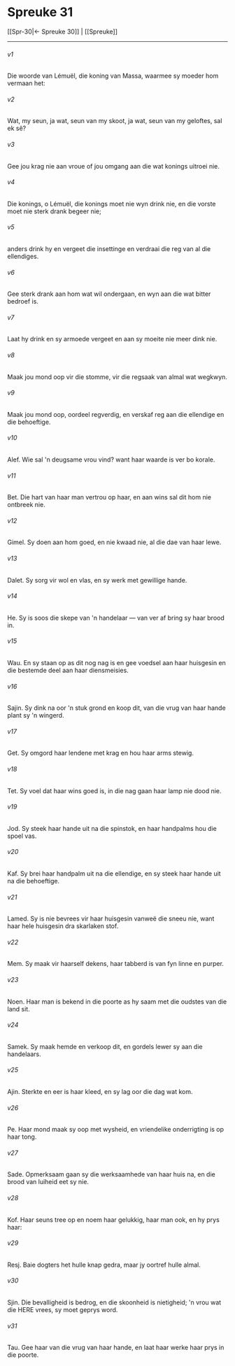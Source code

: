 # Spreuke 31

[[Spr-30|← Spreuke 30]] | [[Spreuke]]
***

###### v1
Die woorde van Lémuël, die koning van Massa, waarmee sy moeder hom vermaan het: 
###### v2
Wat, my seun, ja wat, seun van my skoot, ja wat, seun van my geloftes, sal ek sê? 
###### v3
Gee jou krag nie aan vroue of jou omgang aan die wat konings uitroei nie. 
###### v4
Die konings, o Lémuël, die konings moet nie wyn drink nie, en die vorste moet nie sterk drank begeer nie; 
###### v5
anders drink hy en vergeet die insettinge en verdraai die reg van al die ellendiges. 
###### v6
Gee sterk drank aan hom wat wil ondergaan, en wyn aan die wat bitter bedroef is. 
###### v7
Laat hy drink en sy armoede vergeet en aan sy moeite nie meer dink nie. 
###### v8
Maak jou mond oop vir die stomme, vir die regsaak van almal wat wegkwyn. 
###### v9
Maak jou mond oop, oordeel regverdig, en verskaf reg aan die ellendige en die behoeftige. 
###### v10
Alef. Wie sal 'n deugsame vrou vind? want haar waarde is ver bo korale. 
###### v11
Bet. Die hart van haar man vertrou op haar, en aan wins sal dit hom nie ontbreek nie. 
###### v12
Gimel. Sy doen aan hom goed, en nie kwaad nie, al die dae van haar lewe. 
###### v13
Dalet. Sy sorg vir wol en vlas, en sy werk met gewillige hande. 
###### v14
He. Sy is soos die skepe van 'n handelaar — van ver af bring sy haar brood in. 
###### v15
Wau. En sy staan op as dit nog nag is en gee voedsel aan haar huisgesin en die bestemde deel aan haar diensmeisies. 
###### v16
Sajin. Sy dink na oor 'n stuk grond en koop dit, van die vrug van haar hande plant sy 'n wingerd. 
###### v17
Get. Sy omgord haar lendene met krag en hou haar arms stewig. 
###### v18
Tet. Sy voel dat haar wins goed is, in die nag gaan haar lamp nie dood nie. 
###### v19
Jod. Sy steek haar hande uit na die spinstok, en haar handpalms hou die spoel vas. 
###### v20
Kaf. Sy brei haar handpalm uit na die ellendige, en sy steek haar hande uit na die behoeftige. 
###### v21
Lamed. Sy is nie bevrees vir haar huisgesin vanweë die sneeu nie, want haar hele huisgesin dra skarlaken stof. 
###### v22
Mem. Sy maak vir haarself dekens, haar tabberd is van fyn linne en purper. 
###### v23
Noen. Haar man is bekend in die poorte as hy saam met die oudstes van die land sit. 
###### v24
Samek. Sy maak hemde en verkoop dit, en gordels lewer sy aan die handelaars. 
###### v25
Ajin. Sterkte en eer is haar kleed, en sy lag oor die dag wat kom. 
###### v26
Pe. Haar mond maak sy oop met wysheid, en vriendelike onderrigting is op haar tong. 
###### v27
Sade. Opmerksaam gaan sy die werksaamhede van haar huis na, en die brood van luiheid eet sy nie. 
###### v28
Kof. Haar seuns tree op en noem haar gelukkig, haar man ook, en hy prys haar: 
###### v29
Resj. Baie dogters het hulle knap gedra, maar jy oortref hulle almal. 
###### v30
Sjin. Die bevalligheid is bedrog, en die skoonheid is nietigheid; 'n vrou wat die HERE vrees, sy moet geprys word. 
###### v31
Tau. Gee haar van die vrug van haar hande, en laat haar werke haar prys in die poorte. 
